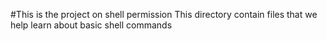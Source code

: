 #This is the project on shell permission
This directory contain files that we help learn about basic shell commands
